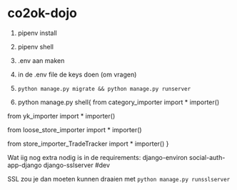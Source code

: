 # co2ok-dojo

1. pipenv install
1. pipenv shell
1. .env aan maken
1. in de .env file de keys doen (om vragen)
1. `python manage.py migrate && python manage.py runserver`


1. python manage.py shell{
  from category_importer import *
  importer()

  from yk_importer import *
  importer()

  from loose_store_importer import *
  importer()

  from store_importer_TradeTracker import *
  importer()
}

Wat iig nog extra nodig is in de requirements:
django-environ social-auth-app-django
django-sslserver #dev

SSL zou je dan moeten kunnen draaien met
`python manage.py runsslserver`
